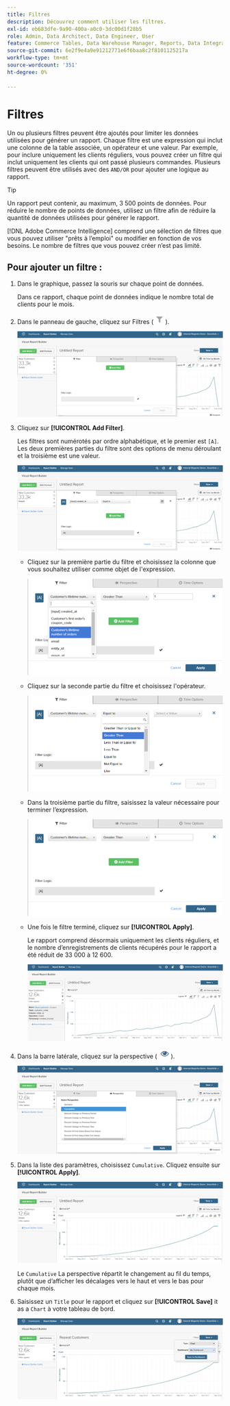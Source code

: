 ```yaml
---
title: Filtres
description: Découvrez comment utiliser les filtres.
exl-id: eb683dfe-9a90-400a-a0c0-3dc00d1f28b5
role: Admin, Data Architect, Data Engineer, User
feature: Commerce Tables, Data Warehouse Manager, Reports, Data Integration
source-git-commit: 6e2f9e4a9e91212771e6f6baa8c2f8101125217a
workflow-type: tm+mt
source-wordcount: '351'
ht-degree: 0%

---
```


# Filtres

Un ou plusieurs filtres peuvent être ajoutés pour limiter les données utilisées pour générer un rapport. Chaque filtre est une expression qui inclut une colonne de la table associée, un opérateur et une valeur. Par exemple, pour inclure uniquement les clients réguliers, vous pouvez créer un filtre qui inclut uniquement les clients qui ont passé plusieurs commandes. Plusieurs filtres peuvent être utilisés avec des `AND/OR` pour ajouter une logique au rapport.

>[!TIP]
>
>Un rapport peut contenir, au maximum, 3 500 points de données. Pour réduire le nombre de points de données, utilisez un filtre afin de réduire la quantité de données utilisées pour générer le rapport.

[!DNL Adobe Commerce Intelligence] comprend une sélection de filtres que vous pouvez utiliser &quot;prêts à l’emploi&quot; ou modifier en fonction de vos besoins. Le nombre de filtres que vous pouvez créer n’est pas limité.

## Pour ajouter un filtre :

1. Dans le graphique, passez la souris sur chaque point de données.

   Dans ce rapport, chaque point de données indique le nombre total de clients pour le mois.

1. Dans le panneau de gauche, cliquez sur Filtres (![](../../assets/magento-bi-btn-filter.png)).

   ![Ajouter un filtre](../../assets/magento-bi-report-builder-filter-add.png)

1. Cliquez sur **[!UICONTROL Add Filter]**.

   Les filtres sont numérotés par ordre alphabétique, et le premier est `[A]`. Les deux premières parties du filtre sont des options de menu déroulant et la troisième est une valeur.

   ![](../../assets/magento-bi-report-builder-filter-add-a.png)

   * Cliquez sur la première partie du filtre et choisissez la colonne que vous souhaitez utiliser comme objet de l&#39;expression.

     ![Sélection de la première partie du filtre](../../assets/magento-bi-report-builder-filter-part1.png)

   * Cliquez sur la seconde partie du filtre et choisissez l&#39;opérateur.

     ![Choisissez l&#39;opérateur](../../assets/magento-bi-report-builder-filter-part2.png)

   * Dans la troisième partie du filtre, saisissez la valeur nécessaire pour terminer l’expression.

     ![Saisissez la valeur](../../assets/magento-bi-report-builder-filter-part3.png)

   * Une fois le filtre terminé, cliquez sur **[!UICONTROL Apply]**.

     Le rapport comprend désormais uniquement les clients réguliers, et le nombre d’enregistrements de clients récupérés pour le rapport a été réduit de 33 000 à 12 600.

     ![Rapport filtré](../../assets/magento-bi-report-builder-filter-report.png)<!--{: .zoom}-->

1. Dans la barre latérale, cliquez sur la perspective ( ![](../../assets/magento-bi-btn-perspective.png)).

   ![Perspective](../../assets/magento-bi-report-builder-filter-perspective.png)<!--{: .zoom}-->

1. Dans la liste des paramètres, choisissez `Cumulative`. Cliquez ensuite sur **[!UICONTROL Apply]**.

   ![Perspective cumulée](../../assets/magento-bi-report-builder-filter-perspective-cumulative.png)

   Le `Cumulative` La perspective répartit le changement au fil du temps, plutôt que d’afficher les décalages vers le haut et vers le bas pour chaque mois.

1. Saisissez un `Title` pour le rapport et cliquez sur **[!UICONTROL Save]** it as a `Chart` à votre tableau de bord.

   ![Enregistrer dans le tableau de bord](../../assets/magento-bi-report-builder-filter-perspective-cumulative-save.png)
